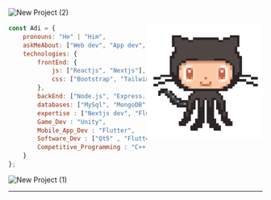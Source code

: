 ![New Project (2)](https://i.imgur.com/ejCSgN8.png)

<img align='right' src="https://raw.githubusercontent.com/iCharlesZ/FigureBed/master/img/octocat.gif" width="230">

```javascript
const Adi = {
    pronouns: "He" | "Him",
    askMeAbout: ["Web dev", "App dev", "Game dev", "Software dev"],
    technologies: {
        frontEnd: {
            js: ["Reactjs", "Nextjs"],
            css: ["Bootstrap", "Tailwind CSS", "Material Ui", "Mantine Dev"]
        },
        backEnd: ["Node.js", "Express.js" , "Nestjs", "Laravel" ],
        databases: ["MySql", "MongoDB" , "PostgreSQL", "SQLite", "Firebase"],
        expertise : ["Nextjs dev", "Flutter dev", "Laravel dev", "Nodejs dev"],
        Game_Dev : "Unity",
        Mobile_App_Dev : "Flutter",
        Software_Dev : ["Qt5" , "Flutter" , "Electron.js"],
        Competitive_Programming : "C++"
    }
};
```


![New Project (1)](https://i.imgur.com/Itis6tB.png)

---
